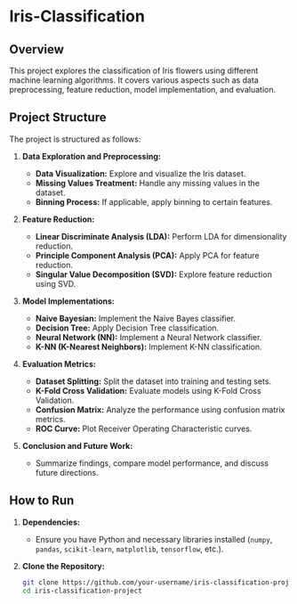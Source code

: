 # Iris-Classification

## Overview
This project explores the classification of Iris flowers using different machine learning algorithms. It covers various aspects such as data preprocessing, feature reduction, model implementation, and evaluation.

## Project Structure
The project is structured as follows:

1. **Data Exploration and Preprocessing:**
   - **Data Visualization:** Explore and visualize the Iris dataset.
   - **Missing Values Treatment:** Handle any missing values in the dataset.
   - **Binning Process:** If applicable, apply binning to certain features.

2. **Feature Reduction:**
   - **Linear Discriminate Analysis (LDA):** Perform LDA for dimensionality reduction.
   - **Principle Component Analysis (PCA):** Apply PCA for feature reduction.
   - **Singular Value Decomposition (SVD):** Explore feature reduction using SVD.

3. **Model Implementations:**
   - **Naive Bayesian:** Implement the Naive Bayes classifier.
   - **Decision Tree:** Apply Decision Tree classification.
   - **Neural Network (NN):** Implement a Neural Network classifier.
   - **K-NN (K-Nearest Neighbors):** Implement K-NN classification.

4. **Evaluation Metrics:**
   - **Dataset Splitting:** Split the dataset into training and testing sets.
   - **K-Fold Cross Validation:** Evaluate models using K-Fold Cross Validation.
   - **Confusion Matrix:** Analyze the performance using confusion matrix metrics.
   - **ROC Curve:** Plot Receiver Operating Characteristic curves.

5. **Conclusion and Future Work:**
   - Summarize findings, compare model performance, and discuss future directions.

## How to Run
1. **Dependencies:**
   - Ensure you have Python and necessary libraries installed (`numpy`, `pandas`, `scikit-learn`, `matplotlib`, `tensorflow`, etc.).

2. **Clone the Repository:**
   ```bash
   git clone https://github.com/your-username/iris-classification-project.git
   cd iris-classification-project
